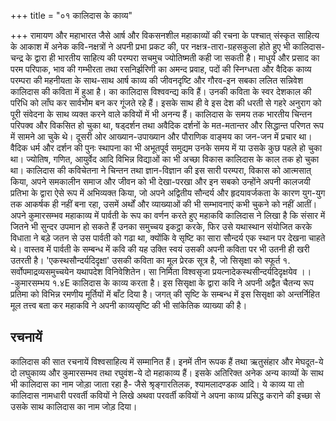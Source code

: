 +++
title = "०१ कालिदास के काव्य"

+++
रामायण और महाभारत जैसे आर्ष और विकसनशील महाकाव्यों की रचना के पश्चात् संस्कृत साहित्य के आकाश में अनेक कवि-नक्षत्रों ने अपनी प्रभा प्रकट की, पर नक्षत्र-तारा-ग्रहसकुला होते हुए भी कालिदास-चन्द्र के द्वारा ही भारतीय साहित्य की परम्परा सचमुच ज्योतिष्मती कही जा सकती है। माधुर्य और प्रसाद का परम परिपाक, भाव की गम्भीरता तथा रसनिर्झरिणी का अमन्द प्रवाह, पदों की स्निग्धता और वैदिक काव्य परम्परा की महनीयता के साथ-साथ आर्ष काव्य की जीवनदृष्टि और गौरव-इन सबका ललित सन्निवेश कालिदास की कविता में हुआ है। का कालिदास विश्ववन्द्य कवि हैं। उनकी कविता के स्वर देशकाल की परिधि को लाँघ कर सार्वभौम बन कर गूंजते रहे हैं। इसके साथ ही वे इस देश की धरती से गहरे अनुराग को पूरी संवेदना के साथ व्यक्त करने वाले कवियों में भी अनन्य हैं।
कालिदास के समय तक भारतीय चिन्तन परिपक्व और विकसित हो चुका था, षड्दर्शन तथा अवैदिक दर्शनों के मत-मतान्तर और सिद्धान्त परिणत रूप में सामने आ चुके थे। दूसरी ओर आख्यान-उपाख्यान और पौराणिक वाङ्मय का जन-जन में प्रचार था। वैदिक धर्म और दर्शन की पुनः स्थापना का भी अभूतपूर्व समुद्यम उनके समय में या उसके कुछ पहले हो चुका था। ज्योतिष, गणित, आयुर्वेद आदि विभिन्न विद्याओं का भी अच्छा विकास कालिदास के काल तक हो चुका था। कालिदास की कविचेतना ने चिन्तन तथा ज्ञान-विज्ञान की इस सारी परम्परा, विकास को आत्मसात् किया, अपने समकालीन समाज और जीवन को भी देखा-परखा और इन सबको उन्होंने अपनी कालजयी प्रतिभा के द्वारा ऐसे रूप में अभिव्यक्त किया, जो अपने अद्वितीय सौन्दर्य और हृदयावर्जकता के कारण युग-युग तक आकर्षक ही नहीं बना रहा, उसमें अर्थों और व्याख्याओं की भी सम्भावनाएं कभी चुकने को नहीं आतीं।
अपने कुमारसम्भव महाकाव्य में पार्वती के रूप का वर्णन करते हुए महाकवि कालिदास ने लिखा है कि संसार में जितने भी सुन्दर उपमान हो सकते हैं उनका समुच्चय इकट्ठा करके, फिर उसे यथास्थान संयोजित करके विधाता ने बड़े जतन से उस पार्वती को गढा था, क्योंकि वे सृष्टि का सारा सौन्दर्य एक स्थान पर देखना चाहते थे। वास्तव में पार्वती के सम्बन्ध में कवि की यह उक्ति स्वयं उसकी अपनी कविता पर भी उतनी ही खरी उतरती है। 'एकस्थसौन्दर्यदिदृक्षा' उसकी कविता का मूल प्रेरक सूत्र है, जो सिसृक्षा को स्फूर्त १. सर्वोपमाद्रव्यसमुच्चयेन यथापदेश विनिवेशितेन।
सा निर्मिता विश्वसृजा प्रयत्नादेकस्थसीन्दर्यदिदृक्षयेव ।। -कुमारसम्भय १.४E
कालिदास के काव्य करता है। इस सिसृक्षा के द्वारा कवि ने अपनी अद्वैत चैतन्य रूप प्रतिमा को विभिन्न रमणीय मूर्तियों में बाँट दिया है। जगत् की सृष्टि के सम्बन्ध में इस सिसृक्षा को अन्तर्निहित मूल तत्त्व बता कर महाकवि ने अपनी काव्यसृष्टि की भी सांकेतिक व्याख्या की है।  
## रचनायें
कालिदास की सात रचनायें विश्वसाहित्य में सम्मानित हैं। इनमें तीन रूपक हैं तथा ऋतुसंहार और मेघदूत-ये दो लघुकाव्य और कुमारसम्भव तथा रघुवंश-ये दो महाकाव्य हैं। इसके अतिरिक्त अनेक अन्य काव्यों के साथ भी कालिदास का नाम जोड़ा जाता रहा है- जैसे श्रृङ्गारतिलक, श्यामलादण्डक आदि। ये काव्य या तो कालिदास नामधारी परवर्ती कवियों ने लिखे अथवा परवर्ती कवियों ने अपना काव्य प्रसिद्ध कराने की इच्छा से उसके साथ कालिदास का नाम जोड़ दिया।